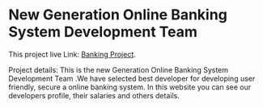 # New Generation Online Banking System Development Team

This project live Link: [Banking Project](https://rakib-banking-project.netlify.app/).

Project details:
This is the new Generation Online Banking System Development Team .We have selected best developer for developing user friendly, secure a online banking system. In this website you can see our developers profile, their salaries and others details.
